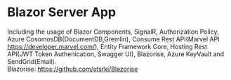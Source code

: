 # Blazor Server App
Including the usage of Blazor Components, SignalR, Authorization Policy, Azure CosomosDB(DocumentDB,Gremlin), Consume Rest API(Marvel API https://developer.marvel.com/), Entity Framework Core, Hosting Rest API(JWT Token Authenication, Swagger UI), Blazorise, Azure KeyVault and SendGrid(Email).<br />
Blazorise:
https://github.com/stsrki/Blazorise
